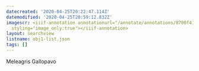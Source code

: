 ```yaml
---
datecreated: '2020-04-25T20:22:47.114Z'
datemodified: '2020-04-25T20:59:12.832Z'
imagescr: <iiif-annotation annotationurl="/annotate/annotations/8700f410-8732-11ea-a26d-5254008afee6.json"
  styling="image_only:true"></iiif-annotation>
layout: searchview
listname: obj1-list.json
tags: []
---
```

Meleagris Gallopavo